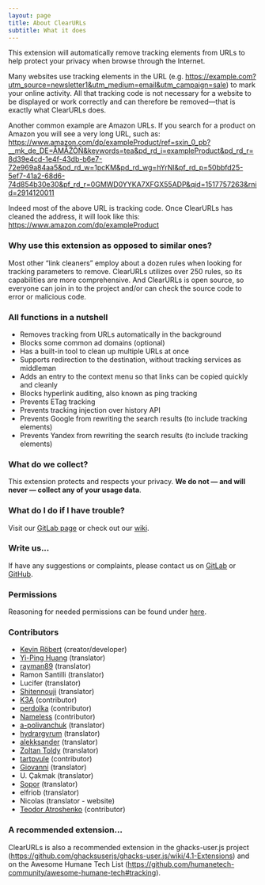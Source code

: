 ```yaml
---
layout: page
title: About ClearURLs
subtitle: What it does
---
```


This extension will automatically remove tracking elements from URLs to help protect your privacy when browse through the Internet.

Many websites use tracking elements in the URL (e.g. https://example.com?utm_source=newsletter1&utm_medium=email&utm_campaign=sale) to mark your online activity. All that tracking code is not necessary for a website to be displayed or work correctly and can therefore be removed—that is exactly what ClearURLs does.

Another common example are Amazon URLs. If you search for a product on Amazon you will see a very long URL, such as: https://www.amazon.com/dp/exampleProduct/ref=sxin_0_pb?__mk_de_DE=ÅMÅŽÕÑ&keywords=tea&pd_rd_i=exampleProduct&pd_rd_r=8d39e4cd-1e4f-43db-b6e7-72e969a84aa5&pd_rd_w=1pcKM&pd_rd_wg=hYrNl&pf_rd_p=50bbfd25-5ef7-41a2-68d6-74d854b30e30&pf_rd_r=0GMWD0YYKA7XFGX55ADP&qid=1517757263&rnid=2914120011

Indeed most of the above URL is tracking code. Once ClearURLs has cleaned the address, it will look like this:
https://www.amazon.com/dp/exampleProduct


### Why use this extension as opposed to similar ones?

Most other “link cleaners” employ about a dozen rules when looking for tracking parameters to remove. ClearURLs utilizes over 250 rules, so its capabilities are more comprehensive.
And ClearURLs is open source, so everyone can join in to the project and/or can check the source code to error or malicious code.

### All functions in a nutshell

- Removes tracking from URLs automatically in the background
- Blocks some common ad domains (optional)
- Has a built-in tool to clean up multiple URLs at once
- Supports redirection to the destination, without tracking services as middleman
- Adds an entry to the context menu so that links can be copied quickly and cleanly
- Blocks hyperlink auditing, also known as ping tracking
- Prevents ETag tracking
- Prevents tracking injection over history API
- Prevents Google from rewriting the search results (to include tracking elements)
- Prevents Yandex from rewriting the search results (to include tracking elements)

### What do we collect?

This extension protects and respects your privacy. **We do not — and will never — collect any of your usage data**.

### What do I do if I have trouble?

Visit our [GitLab page](https://gitlab.com/KevinRoebert/ClearUrls) or check out our [wiki](http://wiki.clearurls.xyz).

### Write us...

If have any suggestions or complaints, please contact us on [GitLab](https://gitlab.com/KevinRoebert/ClearUrls) or [GitHub](https://github.com/ClearURLs/Addon).

### Permissions

Reasoning for needed permissions can be found under [here](https://gitlab.com/KevinRoebert/ClearUrls/-/issues/159).

### Contributors

- [Kevin Röbert](https://gitlab.com/KevinRoebert) (creator/developer)
- [Yi-Ping Huang](https://gitlab.com/yipinghuang) (translator)
- [rayman89](https://gitlab.com/rayman89) (translator)
- Ramon Santilli (translator)
- Lucifer (translator)
- [Shitennouji](https://gitlab.com/Shitennouji) (translator)
- [K3A](https://gitlab.com/k3a) (contributor)
- [perdolka](https://gitlab.com/perdolka) (contributor)
- [Nameless](https://gitlab.com/nameless3) (contributor)
- [a-polivanchuk](https://gitlab.com/a-polivanchuk) (translator)
- [hydrargyrum](https://gitlab.com/hydrargyrum) (translator)
- [alekksander](https://gitlab.com/alekksander) (translator)
- [Zoltan Toldy](https://gitlab.com/ztoldy2) (translator)
- [tartpvule](https://gitlab.com/tartpvule) (contributor)
- [Giovanni](https://gitlab.com/gioxx) (translator)
- U. Çakmak (translator)
- [Sopor](https://gitlab.com/Sopor) (translator)
- elfriob (translator)
- Nicolas (translator - website)
- [Teodor Atroshenko](https://gitlab.com/thexeos) (contributor)

### A recommended extension...

ClearURLs is also a recommended extension in the ghacks-user.js project (https://github.com/ghacksuserjs/ghacks-user.js/wiki/4.1-Extensions) and on the Awesome Humane Tech List (https://github.com/humanetech-community/awesome-humane-tech#tracking).
